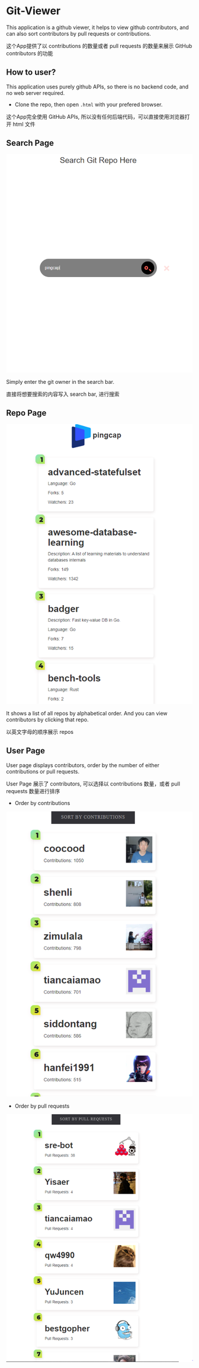 # Git-Viewer

This application is a github viewer, it helps to view github contributors, and can also sort contributors by pull requests or contributions. 

这个App提供了以 contributions 的数量或者 pull requests 的数量来展示 GitHub contributors 的功能

## How to user?

This application uses purely github APIs, so there is no backend code, and no web server required. 

* Clone the repo, then open `.html` with your prefered browser. 

这个App完全使用 GitHub APIs, 所以没有任何后端代码，可以直接使用浏览器打开 html 文件

## Search Page

![Search Page](screenshots/index.PNG)

Simply enter the git owner in the search bar. 

直接将想要搜索的内容写入 search bar, 进行搜索

## Repo Page

![Repo Page](screenshots/repo.PNG)

It shows a list of all repos by alphabetical order. And you can view contributors by clicking that repo.

以英文字母的顺序展示 repos

## User Page

User page displays contributors, order by the number of either contributions or pull requests. 

User Page 展示了 contributors, 可以选择以 contributions 数量，或者 pull requests 数量进行排序

* Order by contributions

![Order by pull requests](screenshots/sort_by_contributions.PNG)

* Order by pull requests

![Order by pull requests](screenshots/sort_by_pull_requests.PNG)